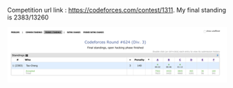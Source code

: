 Competition url link : https://codeforces.com/contest/1311.
My final standing is 2383/13260

![rank](rank.png)